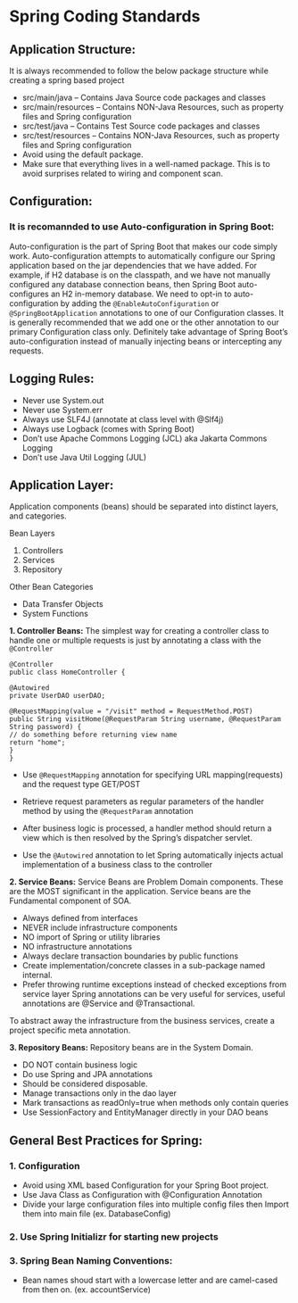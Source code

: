 # Spring Coding Standards

## Application Structure:

It is always recommended to follow the below package structure while creating a spring based project

* src/main/java – Contains Java Source code packages and classes
* src/main/resources – Contains NON-Java Resources, such as property files and Spring configuration
* src/test/java – Contains Test Source code packages and classes
* src/test/resources – Contains NON-Java Resources, such as property files and Spring configuration
* Avoid using the default package.
* Make sure that everything lives in a well-named package. This is to avoid surprises related to wiring and component scan.

## Configuration:

### It is recomannded to use Auto-configuration in Spring Boot:

Auto-configuration is the part of Spring Boot that makes our code simply work. Auto-configuration attempts to automatically configure our Spring application based on the jar dependencies that we have added. For example, if H2 database is on the classpath, and we have not manually configured any database connection beans, then Spring Boot auto-configures an H2 in-memory database. We need to opt-in to auto-configuration by adding the `@EnableAutoConfiguration` or `@SpringBootApplication` annotations to one of our Configuration classes. It is generally recommended that we add one or the other annotation to our primary Configuration class only. Definitely take advantage of Spring Boot’s auto-configuration instead of manually injecting beans or intercepting any requests.

## Logging Rules:
* Never use System.out
* Never use System.err
* Always use SLF4J (annotate at class level with @Slf4j)
* Always use Logback (comes with Spring Boot)
* Don’t use Apache Commons Logging (JCL) aka Jakarta Commons Logging
* Don’t use Java Util Logging (JUL)

## Application Layer:

Application components (beans) should be separated into distinct layers, and categories.

Bean Layers
1. Controllers
2. Services
3. Repository

Other Bean Categories
* Data Transfer Objects
* System Functions

**1. Controller Beans:** The simplest way for creating a controller class to handle one or multiple requests is just by annotating a class with the `@Controller`

```
@Controller
public class HomeController {

@Autowired
private UserDAO userDAO;

@RequestMapping(value = "/visit" method = RequestMethod.POST)
public String visitHome(@RequestParam String username, @RequestParam String password) {
// do something before returning view name
return "home";
}
}
```

* Use `@RequestMapping` annotation for specifying URL mapping(requests) and the request type GET/POST

* Retrieve request parameters as regular parameters of the handler method by using the `@RequestParam` annotation

* After business logic is processed, a handler method should return a view which is then resolved by the Spring’s dispatcher servlet.

* Use the `@Autowired` annotation to let Spring automatically injects actual implementation of a business class to the controller

**2. Service Beans:** Service Beans are Problem Domain components. These are the MOST significant in the application. Service beans are the Fundamental component of SOA.

* Always defined from interfaces
* NEVER include infrastructure components
* NO import of Spring or utility libraries
* NO infrastructure annotations
* Always declare transaction boundaries by public functions
* Create implementation/concrete classes in a sub-package named internal.
* Prefer throwing runtime exceptions instead of checked exceptions from service layer
Spring annotations can be very useful for services, useful annotations are @Service and @Transactional.

To abstract away the infrastructure from the business services, create a project specific meta annotation.

**3. Repository Beans:** Repository beans are in the System Domain.
* DO NOT contain business logic
* Do use Spring and JPA annotations
* Should be considered disposable.
* Manage transactions only in the dao layer
* Mark transactions as readOnly=true when methods only contain queries
* Use SessionFactory and EntityManager directly in your DAO beans

## **General Best Practices for Spring:**

### 1. Configuration
* Avoid using XML based Configuration for your Spring Boot project.
* Use Java Class as Configuration with @Configuration Annotation
* Divide your large configuration files into multiple config files then Import them into main file (ex. DatabaseConfig)

### 2. Use Spring Initializr for starting new projects

### 3. Spring Bean Naming Conventions:
* Bean names shoud start with a lowercase letter and are camel-cased from then on. (ex. accountService)